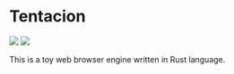# Tentacion

![](https://github.com/chansuke/tentacion/workflows/.github/workflows/main.yml/badge.svg)
[![](http://img.shields.io/badge/license-MIT-blue.svg)](./LICENSE)

This is a toy web browser engine written in Rust language.
